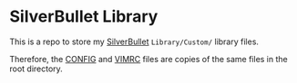 # SilverBullet Library

This is a repo to store my [SilverBullet](https://silverbullet.md) `Library/Custom/` library files.

Therefore, the [CONFIG](CONFIG.md) and [VIMRC](VIMRC.md) files are copies of the same files in the root directory.
